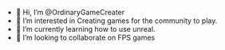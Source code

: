 - 👋 Hi, I’m @OrdinaryGameCreater
- 👀 I’m interested in Creating  games for the community to play.
- 🌱 I’m currently learning how to use unreal.
- 💞️ I’m looking to collaborate on FPS games
